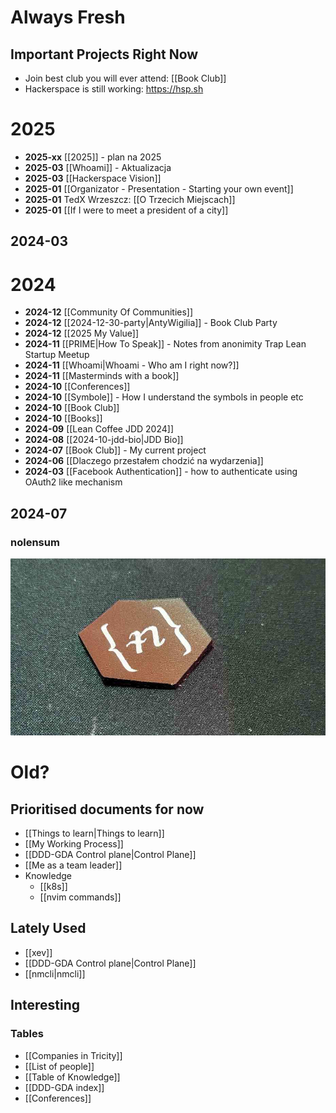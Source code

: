 # Always Fresh

## Important Projects Right Now
- Join best club you will ever attend: [[Book Club]]
- Hackerspace is still working: https://hsp.sh

# 2025

- **2025-xx** [[2025]] - plan na 2025
- **2025-03** [[Whoami]] - Aktualizacja
- **2025-03** [[Hackerspace Vision]]
- **2025-01** [[Organizator - Presentation - Starting your own event]]
- **2025-01** TedX Wrzeszcz: [[O Trzecich Miejscach]]
- **2025-01** [[If I were to meet a president of a city]]

## 2024-03

# 2024

- **2024-12** [[Community Of Communities]]
- **2024-12** [[2024-12-30-party|AntyWigilia]] - Book Club Party
- **2024-12** [[2025 My Value]]
- **2024-11** [[PRIME|How To Speak]] - Notes from anonimity Trap Lean Startup Meetup
- **2024-11** [[Whoami|Whoami - Who am I right now?]]
- **2024-11** [[Masterminds with a book]]
- **2024-10** [[Conferences]]
- **2024-10** [[Symbole]] - How I understand the symbols in people etc
- **2024-10** [[Book Club]]
- **2024-10** [[Books]]
- **2024-09** [[Lean Coffee JDD 2024]]
- **2024-08** [[2024-10-jdd-bio|JDD Bio]]
- **2024-07** [[Book Club]] - My current project
- **2024-06** [[Dlaczego przestałem chodzić na wydarzenia]] 
- **2024-03** [[Facebook Authentication]] - how to authenticate using OAuth2 like mechanism



## 2024-07

### nolensum

![nolensum w skórze](images/nolensum-horizontal.jpg)

# Old?

## Prioritised documents for now

- [[Things to learn|Things to learn]]
- [[My Working Process]]
- [[DDD-GDA Control plane|Control Plane]]
- [[Me as a team leader]]
- Knowledge
    - [[k8s]]
    - [[nvim commands]]

## Lately Used

- [[xev]]
- [[DDD-GDA Control plane|Control Plane]]
- [[nmcli|nmcli]]

## Interesting

### Tables

- [[Companies in Tricity]]
- [[List of people]]
- [[Table of Knowledge]]
- [[DDD-GDA index]]
- [[Conferences]]
